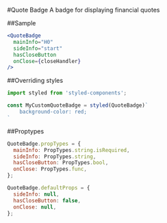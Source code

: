 #Quote Badge
A badge for displaying financial quotes

##Sample

```jsx　
<QuoteBadge
  mainInfo="H0"
  sideInfo="start"
  hasCloseButton
  onClose={closeHandler}
/>
```
##Overriding styles

```jsx
import styled from 'styled-components';

const MyCustomQuoteBadge = styled(QuoteBadge)`
    background-color: red;
`
```

##Proptypes
```jsx
QuoteBadge.propTypes = {
  mainInfo: PropTypes.string.isRequired,
  sideInfo: PropTypes.string,
  hasCloseButton: PropTypes.bool,
  onClose: PropTypes.func,
};

QuoteBadge.defaultProps = {
  sideInfo: null,
  hasCloseButton: false,
  onClose: null,
};
```
